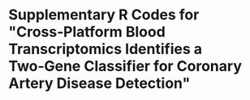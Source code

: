 # Supplementary R Codes for "Cross‑Platform Blood Transcriptomics Identifies a Two‑Gene Classifier for Coronary Artery Disease Detection"

